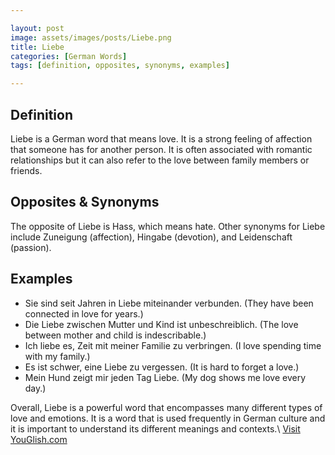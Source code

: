```yaml
---

layout: post
image: assets/images/posts/Liebe.png
title: Liebe
categories: [German Words]
tags: [definition, opposites, synonyms, examples]

---
```


## Definition

Liebe is a German word that means love. It is a strong feeling of affection that someone has for another person. It is often associated with romantic relationships but it can also refer to the love between family members or friends.

## Opposites & Synonyms

The opposite of Liebe is Hass, which means hate. Other synonyms for Liebe include Zuneigung (affection), Hingabe (devotion), and Leidenschaft (passion).

## Examples

- Sie sind seit Jahren in Liebe miteinander verbunden. (They have been connected in love for years.)
- Die Liebe zwischen Mutter und Kind ist unbeschreiblich. (The love between mother and child is indescribable.)
- Ich liebe es, Zeit mit meiner Familie zu verbringen. (I love spending time with my family.)
- Es ist schwer, eine Liebe zu vergessen. (It is hard to forget a love.)
- Mein Hund zeigt mir jeden Tag Liebe. (My dog shows me love every day.)

Overall, Liebe is a powerful word that encompasses many different types of love and emotions. It is a word that is used frequently in German culture and it is important to understand its different meanings and contexts.\ <a id="yg-widget-0" class="youglish-widget" data-query="Liebe" data-lang="german" data-components="8412" data-auto-start="0" data-bkg-color="theme_light" data-title="How%20to%20pronounce%20Liebe%20in%20German"  rel="nofollow" href="https://youglish.com">Visit YouGlish.com</a><script async src="https://youglish.com/public/emb/widget.js" charset="utf-8"></script>